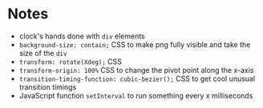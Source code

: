 # Notes

- clock's hands done with ```div``` elements
- ```background-size: contain;``` CSS to make png fully visible and take the size of the ```div```
- ```transform: rotate(Xdeg);``` CSS
- ```transform-origin: 100%``` CSS to change the pivot point along the x-axis
- ```transition-timing-function: cubic-bezier();``` CSS to get cool unusual transition timings
- JavaScript function ```setInterval``` to run something every x milliseconds
